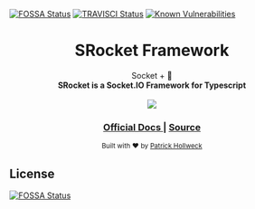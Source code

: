 [![FOSSA Status](https://app.fossa.io/api/projects/git%2Bgithub.com%2FPatrickHollweck%2FSRocket.svg?type=shield)](https://app.fossa.io/projects/git%2Bgithub.com%2FPatrickHollweck%2FSRocket?ref=badge_shield)
[![TRAVISCI Status](https://travis-ci.org/PatrickHollweck/SRocket.svg?branch=master)](https://travis-ci.org/PatrickHollweck/Socket)
[![Known Vulnerabilities](https://snyk.io/test/github/PatrickHollweck/SRocket/badge.svg)](https://snyk.io/test/github/PatrickHollweck/SRocket)

<h1 align="center">SRocket Framework</h1>

<div align="center">Socket + 🚀</div>
<div align="center">
	<strong>SRocket is a Socket.IO Framework for Typescript</strong>
</div>

<br />

<div align="center">
	<a href="https://nodei.co/npm/srocket/"><img src="https://nodei.co/npm/srocket.png"></a>
</div>

<div align="center">
  <h3>
    <a href="https://patrickhollweck.github.io/SRocket/#/">
      Official Docs
    </a>
    <span> | </span>
    <a href="https://github.com/PatrickHollweck/srocket">
      Source
    </a>
  </h3>
</div>

<div align="center">
  <sub>Built with ❤︎ by <a href="https://github.com/PatrickHollweck">Patrick Hollweck</a>
</div>


## License
[![FOSSA Status](https://app.fossa.io/api/projects/git%2Bgithub.com%2FPatrickHollweck%2FSRocket.svg?type=large)](https://app.fossa.io/projects/git%2Bgithub.com%2FPatrickHollweck%2FSRocket?ref=badge_large)
